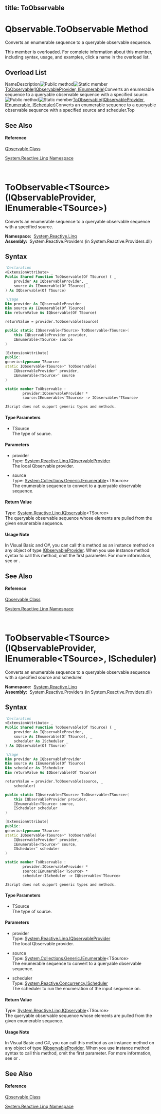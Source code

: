 title: ToObservable
---
# Qbservable.ToObservable Method

Converts an enumerable sequence to a queryable observable sequence.

This member is overloaded. For complete information about this member, including syntax, usage, and examples, click a name in the overload list.

## Overload List

NameDescription![Public method](https://reactiveui.net/assets/img/Hh303103.pubmethod(en-us,VS.103).gif "Public method")![Static member](https://reactiveui.net/assets/img/Hh244319.static(en-us,VS.103).gif "Static member")[ToObservable<TSource>(IQbservableProvider, IEnumerable<TSource>)](https://msdn.microsoft.com/en-us/library/m:system.reactive.linq.qbservable.toobservable%60%601(system.reactive.linq.iqbservableprovider%2csystem.collections.generic.ienumerable%7b%60%600%7d)(v=VS.103))Converts an enumerable sequence to a queryable observable sequence with a specified source.![Public method](https://reactiveui.net/assets/img/Hh303103.pubmethod(en-us,VS.103).gif "Public method")![Static member](https://reactiveui.net/assets/img/Hh244319.static(en-us,VS.103).gif "Static member")[ToObservable<TSource>(IQbservableProvider, IEnumerable<TSource>, IScheduler)](https://msdn.microsoft.com/en-us/library/m:system.reactive.linq.qbservable.toobservable%60%601(system.reactive.linq.iqbservableprovider%2csystem.collections.generic.ienumerable%7b%60%600%7d%2csystem.reactive.concurrency.ischeduler)(v=VS.103))Converts an enumerable sequence to a queryable observable sequence with a specified source and scheduler.Top

## See Also

#### Reference

[Qbservable Class](Qbservable/Qbservable)

[System.Reactive.Linq Namespace](System.Reactive.Linq/System.Reactive.Linq)



<br />

# ToObservable\<TSource\>(IQbservableProvider, IEnumerable\<TSource\>)

Converts an enumerable sequence to a queryable observable sequence with a specified source.

**Namespace:**  [System.Reactive.Linq](System.Reactive.Linq/System.Reactive.Linq)  
**Assembly:**  System.Reactive.Providers (in System.Reactive.Providers.dll)

## Syntax

```vb
'Declaration
<ExtensionAttribute> _
Public Shared Function ToObservable(Of TSource) ( _
    provider As IQbservableProvider, _
    source As IEnumerable(Of TSource) _
) As IQbservable(Of TSource)
```

```vb
'Usage
Dim provider As IQbservableProvider
Dim source As IEnumerable(Of TSource)
Dim returnValue As IQbservable(Of TSource)

returnValue = provider.ToObservable(source)
```

```csharp
public static IQbservable<TSource> ToObservable<TSource>(
    this IQbservableProvider provider,
    IEnumerable<TSource> source
)
```

```c++
[ExtensionAttribute]
public:
generic<typename TSource>
static IQbservable<TSource>^ ToObservable(
    IQbservableProvider^ provider, 
    IEnumerable<TSource>^ source
)
```

```fsharp
static member ToObservable : 
        provider:IQbservableProvider * 
        source:IEnumerable<'TSource> -> IQbservable<'TSource> 
```

```jscript
JScript does not support generic types and methods.
```

#### Type Parameters

- TSource  
  The type of source.

#### Parameters

- provider  
  Type: [System.Reactive.Linq.IQbservableProvider](IQbservableProvider/IQbservableProvider)  
  The local Qbservable provider.

- source  
  Type: [System.Collections.Generic.IEnumerable](https://msdn.microsoft.com/en-us/library/9eekhta0)\<TSource\>  
  The enumerable sequence to convert to a queryable observable sequence.

#### Return Value

Type: [System.Reactive.Linq.IQbservable](IQbservable/IQbservable(TSource))\<TSource\>  
The queryable observable sequence whose elements are pulled from the given enumerable sequence.

#### Usage Note

In Visual Basic and C\#, you can call this method as an instance method on any object of type [IQbservableProvider](IQbservableProvider/IQbservableProvider). When you use instance method syntax to call this method, omit the first parameter. For more information, see [](https://msdn.microsoft.com/en-us/library/Bb384936) or [](https://msdn.microsoft.com/en-us/library/Bb383977).

## See Also

#### Reference

[Qbservable Class](Qbservable/Qbservable)

[System.Reactive.Linq Namespace](System.Reactive.Linq/System.Reactive.Linq)



<br />

# ToObservable\<TSource\>(IQbservableProvider, IEnumerable\<TSource\>, IScheduler)

Converts an enumerable sequence to a queryable observable sequence with a specified source and scheduler.

**Namespace:**  [System.Reactive.Linq](System.Reactive.Linq/System.Reactive.Linq)  
**Assembly:**  System.Reactive.Providers (in System.Reactive.Providers.dll)

## Syntax

```vb
'Declaration
<ExtensionAttribute> _
Public Shared Function ToObservable(Of TSource) ( _
    provider As IQbservableProvider, _
    source As IEnumerable(Of TSource), _
    scheduler As IScheduler _
) As IQbservable(Of TSource)
```

```vb
'Usage
Dim provider As IQbservableProvider
Dim source As IEnumerable(Of TSource)
Dim scheduler As IScheduler
Dim returnValue As IQbservable(Of TSource)

returnValue = provider.ToObservable(source, _
    scheduler)
```

```csharp
public static IQbservable<TSource> ToObservable<TSource>(
    this IQbservableProvider provider,
    IEnumerable<TSource> source,
    IScheduler scheduler
)
```

```c++
[ExtensionAttribute]
public:
generic<typename TSource>
static IQbservable<TSource>^ ToObservable(
    IQbservableProvider^ provider, 
    IEnumerable<TSource>^ source, 
    IScheduler^ scheduler
)
```

```fsharp
static member ToObservable : 
        provider:IQbservableProvider * 
        source:IEnumerable<'TSource> * 
        scheduler:IScheduler -> IQbservable<'TSource> 
```

```jscript
JScript does not support generic types and methods.
```

#### Type Parameters

- TSource  
  The type of source.

#### Parameters

- provider  
  Type: [System.Reactive.Linq.IQbservableProvider](IQbservableProvider/IQbservableProvider)  
  The local Qbservable provider.

- source  
  Type: [System.Collections.Generic.IEnumerable](https://msdn.microsoft.com/en-us/library/9eekhta0)\<TSource\>  
  The enumerable sequence to convert to a queryable observable sequence.

- scheduler  
  Type: [System.Reactive.Concurrency.IScheduler](IScheduler/IScheduler)  
  The scheduler to run the enumeration of the input sequence on.

#### Return Value

Type: [System.Reactive.Linq.IQbservable](IQbservable/IQbservable(TSource))\<TSource\>  
The queryable observable sequence whose elements are pulled from the given enumerable sequence.

#### Usage Note

In Visual Basic and C\#, you can call this method as an instance method on any object of type [IQbservableProvider](IQbservableProvider/IQbservableProvider). When you use instance method syntax to call this method, omit the first parameter. For more information, see [](https://msdn.microsoft.com/en-us/library/Bb384936) or [](https://msdn.microsoft.com/en-us/library/Bb383977).

## See Also

#### Reference

[Qbservable Class](Qbservable/Qbservable)

[System.Reactive.Linq Namespace](System.Reactive.Linq/System.Reactive.Linq)
